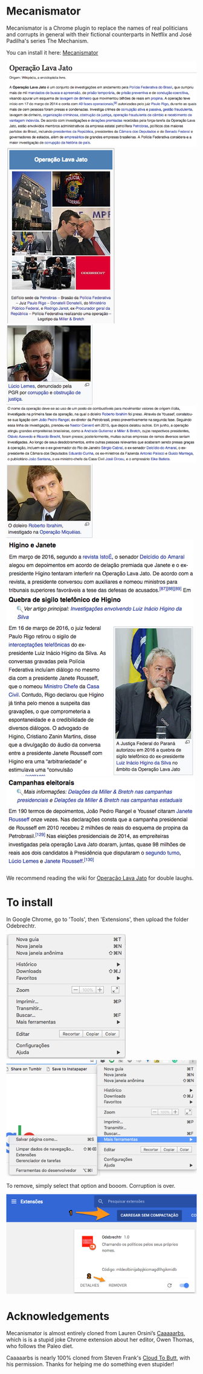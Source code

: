 Mecanismator
===================

Mecanismator is a Chrome plugin to replace the names of real politicians and corrupts in general with their fictional counterparts in Netflix and José Padilha's series The Mechanism.

You can install it here: <a href="https://chrome.google.com/webstore/detail/mecanismator/bnolndajfgedkahklepgbcenbpgncgne">Mecanismator</a>

<img src="https://github.com/LeTarrask/Mecanismator/blob/master/images/screenshot1.png" alt="" width="" height="" border="" align="" />
<img src="https://github.com/LeTarrask/Mecanismator/blob/master/images/screenshot2.png" alt="" width="" height="" border="" align="" />
<img src="https://github.com/LeTarrask/Mecanismator/blob/master/images/screenshot3.png" alt="" width="" height="" border="" align="" />
<img src="https://github.com/LeTarrask/Mecanismator/blob/master/images/screenshot4.png" alt="" width="" height="" border="" align="" />
<img src="https://github.com/LeTarrask/Mecanismator/blob/master/images/screenshot5.png" alt="" width="" height="" border="" align="" />
<img src="https://github.com/LeTarrask/Mecanismator/blob/master/images/screenshot6.png" alt="" width="" height="" border="" align="" />
<img src="https://github.com/LeTarrask/Mecanismator/blob/master/images/screenshot7.png" alt="" width="" height="" border="" align="" />
<img src="https://github.com/LeTarrask/Mecanismator/blob/master/images/screenshot8.png" alt="" width="" height="" border="" align="" />

We recommend reading the wiki for <a href="http://https://en.wikipedia.org/wiki/Operation_Car_Wash">Operação Lava Jato</a> for double laughs.

To install
================
In Google Chrome, go to 'Tools', then 'Extensions', then upload the folder Odebrechtr.

<img src="https://github.com/LeTarrask/Odebretchr/blob/master/images/install1.png" alt="" width="" height="" border="" align="" />

<img src="https://github.com/LeTarrask/Odebretchr/blob/master/images/install2.png" alt="" width="" height="" border="" align="" />

To remove, simply select that option and booom. Corruption is over.

<img src="https://github.com/LeTarrask/Odebretchr/blob/master/images/install3.png" alt="" width="" height="" border="" align="" />

Acknowledgements
================
Mecanismator is almost entirely cloned from Lauren Orsini’s <a href="https://github.com/laurenorsini/caaaaarbs">Caaaaarbs</a>, which is is a stupid joke Chrome extension about her editor, Owen Thomas, who follows the Paleo diet. 

Caaaaarbs is nearly 100% cloned from Steven Frank's <a href="https://github.com/panicsteve/cloud-to-butt">Cloud To Butt</a>, with his permission. Thanks for helping me do something even stupider! 
